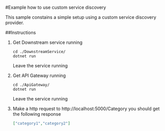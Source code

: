 #Example how to use custom service discovery

This sample constains a simple setup using a custom service discovery provider.

##Instructions
    
1. Get Downstream service running

    ```
    cd ./DownstreamService/
    dotnet run
    ```

    Leave the service running

2. Get API Gateway running

    ```
    cd ./ApiGateway/
    dotnet run
    ```

    Leave the service running

3. Make a http request to http://localhost:5000/Category you should get the following response

    ```json
    ["category1","category2"]
    ```